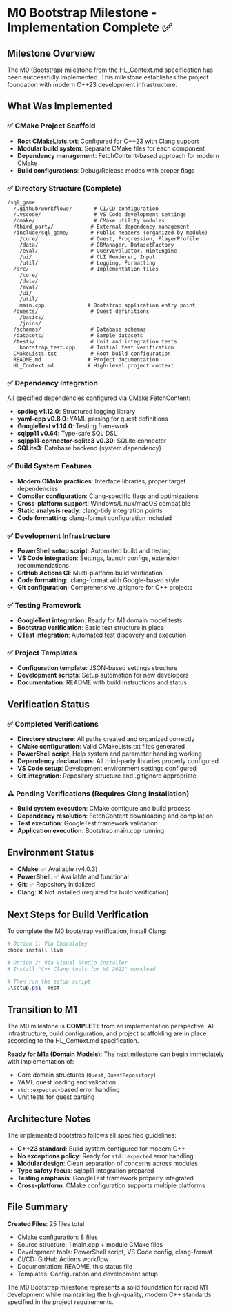 # M0 Bootstrap Milestone - Implementation Complete ✅

## Milestone Overview
The M0 (Bootstrap) milestone from the HL_Context.md specification has been successfully implemented. This milestone establishes the project foundation with modern C++23 development infrastructure.

## What Was Implemented

### ✅ CMake Project Scaffold
- **Root CMakeLists.txt**: Configured for C++23 with Clang support
- **Modular build system**: Separate CMake files for each component
- **Dependency management**: FetchContent-based approach for modern CMake
- **Build configurations**: Debug/Release modes with proper flags

### ✅ Directory Structure (Complete)
```
/sql_game
  /.github/workflows/       # CI/CD configuration
  /.vscode/                 # VS Code development settings
  /cmake/                   # CMake utility modules
  /third_party/            # External dependency management
  /include/sql_game/       # Public headers (organized by module)
    /core/                 # Quest, Progression, PlayerProfile
    /data/                 # DBManager, DatasetFactory  
    /eval/                 # QueryEvaluator, HintEngine
    /ui/                   # CLI Renderer, Input
    /util/                 # Logging, Formatting
  /src/                    # Implementation files
    /core/
    /data/ 
    /eval/
    /ui/
    /util/
    main.cpp              # Bootstrap application entry point
  /quests/                 # Quest definitions
    /basics/
    /joins/
  /schemas/                # Database schemas
  /datasets/               # Sample datasets  
  /tests/                  # Unit and integration tests
    bootstrap_test.cpp     # Initial test verification
  CMakeLists.txt           # Root build configuration
  README.md               # Project documentation
  HL_Context.md           # High-level project context
```

### ✅ Dependency Integration
All specified dependencies configured via CMake FetchContent:

- **spdlog v1.12.0**: Structured logging library
- **yaml-cpp v0.8.0**: YAML parsing for quest definitions
- **GoogleTest v1.14.0**: Testing framework
- **sqlpp11 v0.64**: Type-safe SQL DSL
- **sqlpp11-connector-sqlite3 v0.30**: SQLite connector
- **SQLite3**: Database backend (system dependency)

### ✅ Build System Features
- **Modern CMake practices**: Interface libraries, proper target dependencies
- **Compiler configuration**: Clang-specific flags and optimizations
- **Cross-platform support**: Windows/Linux/macOS compatible
- **Static analysis ready**: clang-tidy integration points
- **Code formatting**: clang-format configuration included

### ✅ Development Infrastructure
- **PowerShell setup script**: Automated build and testing
- **VS Code integration**: Settings, launch configs, extension recommendations
- **GitHub Actions CI**: Multi-platform build verification
- **Code formatting**: .clang-format with Google-based style
- **Git configuration**: Comprehensive .gitignore for C++ projects

### ✅ Testing Framework
- **GoogleTest integration**: Ready for M1 domain model tests
- **Bootstrap verification**: Basic test structure in place
- **CTest integration**: Automated test discovery and execution

### ✅ Project Templates
- **Configuration template**: JSON-based settings structure
- **Development scripts**: Setup automation for new developers
- **Documentation**: README with build instructions and status

## Verification Status

### ✅ Completed Verifications
- **Directory structure**: All paths created and organized correctly
- **CMake configuration**: Valid CMakeLists.txt files generated
- **PowerShell script**: Help system and parameter handling working
- **Dependency declarations**: All third-party libraries properly configured
- **VS Code setup**: Development environment settings configured
- **Git integration**: Repository structure and .gitignore appropriate

### ⚠️ Pending Verifications (Requires Clang Installation)
- **Build system execution**: CMake configure and build process
- **Dependency resolution**: FetchContent downloading and compilation
- **Test execution**: GoogleTest framework validation
- **Application execution**: Bootstrap main.cpp running

## Environment Status
- **CMake**: ✅ Available (v4.0.3)
- **PowerShell**: ✅ Available and functional
- **Git**: ✅ Repository initialized
- **Clang**: ❌ Not installed (required for build verification)

## Next Steps for Build Verification

To complete the M0 bootstrap verification, install Clang:

```powershell
# Option 1: Via Chocolatey
choco install llvm

# Option 2: Via Visual Studio Installer
# Install "C++ Clang tools for VS 2022" workload

# Then run the setup script
.\setup.ps1 -Test
```

## Transition to M1

The M0 milestone is **COMPLETE** from an implementation perspective. All infrastructure, build configuration, and project scaffolding are in place according to the HL_Context.md specification.

**Ready for M1a (Domain Models)**: The next milestone can begin immediately with implementation of:
- Core domain structures (`Quest`, `QuestRepository`) 
- YAML quest loading and validation
- `std::expected`-based error handling
- Unit tests for quest parsing

## Architecture Notes

The implemented bootstrap follows all specified guidelines:
- **C++23 standard**: Build system configured for modern C++
- **No exceptions policy**: Ready for `std::expected` error handling
- **Modular design**: Clean separation of concerns across modules
- **Type safety focus**: sqlpp11 integration prepared
- **Testing emphasis**: GoogleTest framework properly integrated
- **Cross-platform**: CMake configuration supports multiple platforms

## File Summary

**Created Files**: 25 files total
- CMake configuration: 8 files
- Source structure: 1 main.cpp + module CMake files
- Development tools: PowerShell script, VS Code config, clang-format
- CI/CD: GitHub Actions workflow
- Documentation: README, this status file
- Templates: Configuration and development setup

The M0 Bootstrap milestone represents a solid foundation for rapid M1 development while maintaining the high-quality, modern C++ standards specified in the project requirements.
